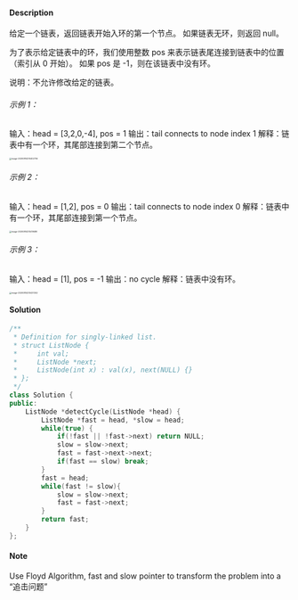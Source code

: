 #### Description

给定一个链表，返回链表开始入环的第一个节点。 如果链表无环，则返回 null。

为了表示给定链表中的环，我们使用整数 pos 来表示链表尾连接到链表中的位置（索引从 0 开始）。 如果 pos 是 -1，则在该链表中没有环。

说明：不允许修改给定的链表。

###### 示例 1：

输入：head = [3,2,0,-4], pos = 1
输出：tail connects to node index 1
解释：链表中有一个环，其尾部连接到第二个节点。

<img src="C:\Users\SURFACE\AppData\Roaming\Typora\typora-user-images\image-20200814210402736.png" alt="image-20200814210402736" style="zoom:25%;" />

###### 示例 2：

输入：head = [1,2], pos = 0
输出：tail connects to node index 0
解释：链表中有一个环，其尾部连接到第一个节点。

<img src="C:\Users\SURFACE\AppData\Roaming\Typora\typora-user-images\image-20200814210419489.png" alt="image-20200814210419489" style="zoom:25%;" />

###### 示例 3：

输入：head = [1], pos = -1
输出：no cycle
解释：链表中没有环。

<img src="C:\Users\SURFACE\AppData\Roaming\Typora\typora-user-images\image-20200814210437262.png" alt="image-20200814210437262" style="zoom:25%;" />

#### Solution

```c++
/**
 * Definition for singly-linked list.
 * struct ListNode {
 *     int val;
 *     ListNode *next;
 *     ListNode(int x) : val(x), next(NULL) {}
 * };
 */
class Solution {
public:
    ListNode *detectCycle(ListNode *head) {
        ListNode *fast = head, *slow = head;
        while(true) {
            if(!fast || !fast->next) return NULL;
            slow = slow->next;
            fast = fast->next->next;
            if(fast == slow) break; 
        }
        fast = head;
        while(fast != slow){
            slow = slow->next;
            fast = fast->next;
        }
        return fast;
    }
};
```



#### Note

Use Floyd Algorithm, fast and slow pointer to transform the problem into a “追击问题”
